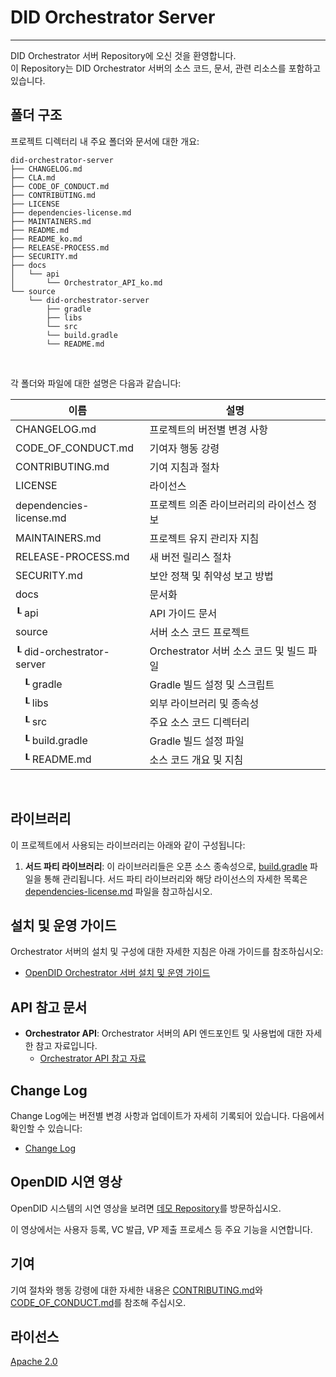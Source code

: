 # DID Orchestrator Server

---

DID Orchestrator 서버 Repository에 오신 것을 환영합니다. <br>
이 Repository는 DID Orchestrator 서버의 소스 코드, 문서, 관련 리소스를 포함하고 있습니다.

## 폴더 구조
프로젝트 디렉터리 내 주요 폴더와 문서에 대한 개요:

```
did-orchestrator-server
├── CHANGELOG.md
├── CLA.md
├── CODE_OF_CONDUCT.md
├── CONTRIBUTING.md
├── LICENSE
├── dependencies-license.md
├── MAINTAINERS.md
├── README.md
├── README_ko.md
├── RELEASE-PROCESS.md
├── SECURITY.md
├── docs
│   └── api
│       └── Orchestrator_API_ko.md
└── source
    └── did-orchestrator-server
        ├── gradle
        ├── libs
        └── src
        └── build.gradle
        └── README.md
```

<br/>

각 폴더와 파일에 대한 설명은 다음과 같습니다:

| 이름                             | 설명                                     |
| -------------------------------- | ---------------------------------------- |
| CHANGELOG.md                     | 프로젝트의 버전별 변경 사항              |
| CODE_OF_CONDUCT.md               | 기여자 행동 강령                         |
| CONTRIBUTING.md                  | 기여 지침과 절차                         |
| LICENSE                          | 라이선스                                 |
| dependencies-license.md          | 프로젝트 의존 라이브러리의 라이선스 정보 |
| MAINTAINERS.md                   | 프로젝트 유지 관리자 지침                |
| RELEASE-PROCESS.md               | 새 버전 릴리스 절차                      |
| SECURITY.md                      | 보안 정책 및 취약성 보고 방법            |
| docs                             | 문서화                                   |
| ┖ api                            | API 가이드 문서                          |
| source                           | 서버 소스 코드 프로젝트                  |
| ┖ did-orchestrator-server        | Orchestrator 서버 소스 코드 및 빌드 파일 |
| &nbsp;&nbsp;&nbsp;┖ gradle       | Gradle 빌드 설정 및 스크립트             |
| &nbsp;&nbsp;&nbsp;┖ libs         | 외부 라이브러리 및 종속성                |
| &nbsp;&nbsp;&nbsp;┖ src          | 주요 소스 코드 디렉터리                  |
| &nbsp;&nbsp;&nbsp;┖ build.gradle | Gradle 빌드 설정 파일                    |
| &nbsp;&nbsp;&nbsp;┖ README.md    | 소스 코드 개요 및 지침                   |

<br/>

## 라이브러리

이 프로젝트에서 사용되는 라이브러리는 아래와 같이 구성됩니다:

1. **서드 파티 라이브러리**: 이 라이브러리들은 오픈 소스 종속성으로, [build.gradle](source/did-orchestrator-server/build.gradle) 파일을 통해 관리됩니다. 서드 파티 라이브러리와 해당 라이선스의 자세한 목록은 [dependencies-license.md](dependencies-license.md) 파일을 참고하십시오.

## 설치 및 운영 가이드

Orchestrator 서버의 설치 및 구성에 대한 자세한 지침은 아래 가이드를 참조하십시오:
- [OpenDID Orchestrator 서버 설치 및 운영 가이드](docs/installation/OpenDID_OrchestratorServer_InstallationAndOperation_Guide.md)  

## API 참고 문서

- **Orchestrator API**: Orchestrator 서버의 API 엔드포인트 및 사용법에 대한 자세한 참고 자료입니다.
  - [Orchestrator API 참고 자료](docs/api/Orchestrator_API_ko.md)

## Change Log

Change Log에는 버전별 변경 사항과 업데이트가 자세히 기록되어 있습니다. 다음에서 확인할 수 있습니다:
- [Change Log](./CHANGELOG.md)  

## OpenDID 시연 영상

OpenDID 시스템의 시연 영상을 보려면 [데모 Repository](https://github.com/OmniOneID/did-demo-server)를 방문하십시오. <br>

이 영상에서는 사용자 등록, VC 발급, VP 제출 프로세스 등 주요 기능을 시연합니다.

## 기여

기여 절차와 행동 강령에 대한 자세한 내용은 [CONTRIBUTING.md](CONTRIBUTING.md)와 [CODE_OF_CONDUCT.md](CODE_OF_CONDUCT.md)를 참조해 주십시오.

## 라이선스
[Apache 2.0](LICENSE)